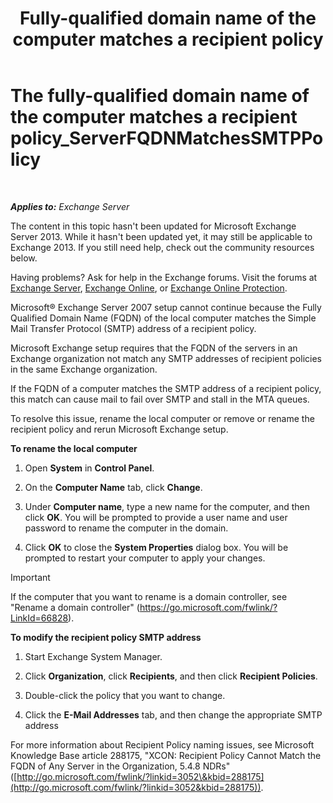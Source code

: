 ﻿---
title: 'Fully-qualified domain name of the computer matches a recipient policy'
TOCTitle: The fully-qualified domain name of the computer matches a recipient policy_ServerFQDNMatchesSMTPPolicy
ms:assetid: f3ea61f8-1788-4cbf-814e-f7c088c1ac47
ms:mtpsurl: https://technet.microsoft.com/en-us/library/ms.exch.setupreadiness.serverfqdnmatchessmtppolicy(v=EXCHG.150)
ms:contentKeyID: 46629176
ms.date: 12/09/2016
mtps_version: v=EXCHG.150
---

# The fully-qualified domain name of the computer matches a recipient policy\_ServerFQDNMatchesSMTPPolicy

 

_**Applies to:** Exchange Server_


The content in this topic hasn't been updated for Microsoft Exchange Server 2013. While it hasn't been updated yet, it may still be applicable to Exchange 2013. If you still need help, check out the community resources below.

Having problems? Ask for help in the Exchange forums. Visit the forums at [Exchange Server](https://go.microsoft.com/fwlink/p/?linkid=60612), [Exchange Online](https://go.microsoft.com/fwlink/p/?linkid=267542), or [Exchange Online Protection](https://go.microsoft.com/fwlink/p/?linkid=285351).

Microsoft® Exchange Server 2007 setup cannot continue because the Fully Qualified Domain Name (FQDN) of the local computer matches the Simple Mail Transfer Protocol (SMTP) address of a recipient policy.

Microsoft Exchange setup requires that the FQDN of the servers in an Exchange organization not match any SMTP addresses of recipient policies in the same Exchange organization.

If the FQDN of a computer matches the SMTP address of a recipient policy, this match can cause mail to fail over SMTP and stall in the MTA queues.

To resolve this issue, rename the local computer or remove or rename the recipient policy and rerun Microsoft Exchange setup.

**To rename the local computer**

1.  Open **System** in **Control Panel**.

2.  On the **Computer Name** tab, click **Change**.

3.  Under **Computer name**, type a new name for the computer, and then click **OK**. You will be prompted to provide a user name and user password to rename the computer in the domain.

4.  Click **OK** to close the **System Properties** dialog box. You will be prompted to restart your computer to apply your changes.


> [!IMPORTANT]
> If the computer that you want to rename is a domain controller, see "Rename a domain controller" (<A href="https://go.microsoft.com/fwlink/?linkid=66828">https://go.microsoft.com/fwlink/?LinkId=66828</A>).



**To modify the recipient policy SMTP address**

1.  Start Exchange System Manager.

2.  Click **Organization**, click **Recipients**, and then click **Recipient Policies**.

3.  Double-click the policy that you want to change.

4.  Click the **E-Mail Addresses** tab, and then change the appropriate SMTP address

For more information about Recipient Policy naming issues, see Microsoft Knowledge Base article 288175, "XCON: Recipient Policy Cannot Match the FQDN of Any Server in the Organization, 5.4.8 NDRs" ([http://go.microsoft.com/fwlink/?linkid=3052\&kbid=288175](http://go.microsoft.com/fwlink/?linkid=3052&kbid=288175)).

